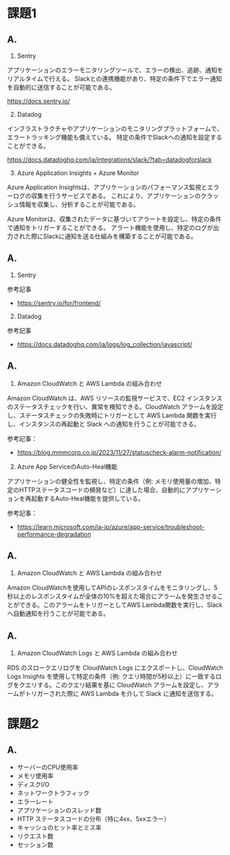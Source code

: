 # 課題1

## A.

1. Sentry

アプリケーションのエラーモニタリングツールで、エラーの検出、追跡、通知をリアルタイムで行える。
Slackとの連携機能があり、特定の条件下でエラー通知を自動的に送信することが可能である。

https://docs.sentry.io/

2. Datadog

インフラストラクチャやアプリケーションのモニタリングプラットフォームで、エラートラッキング機能も備えている。
特定の条件でSlackへの通知を設定することができる。

https://docs.datadoghq.com/ja/integrations/slack/?tab=datadogforslack

3. Azure Application Insights + Azure Monitor

Azure Application Insightsは、アプリケーションのパフォーマンス監視とエラーログの収集を行うサービスである。
これにより、アプリケーションのクラッシュ情報を収集し、分析することが可能である。

Azure Monitorは、収集されたデータに基づいてアラートを設定し、特定の条件で通知をトリガーすることができる。
アラート機能を使用し、特定のログが出力された際にSlackに通知を送る仕組みを構築することが可能である。

## A.

1. Sentry

参考記事
- https://sentry.io/for/frontend/

2. Datadog

参考記事
- https://docs.datadoghq.com/ja/logs/log_collection/javascript/

## A.

1. Amazon CloudWatch と AWS Lambda の組み合わせ

Amazon CloudWatch は、AWS リソースの監視サービスで、EC2 インスタンスのステータスチェックを行い、異常を検知できる。CloudWatch アラームを設定し、ステータスチェックの失敗時にトリガーとして AWS Lambda 関数を実行し、インスタンスの再起動と Slack への通知を行うことが可能できる。

参考記事：
- https://blog.mmmcorp.co.jp/2023/11/27/statuscheck-alarm-notification/

2. Azure App ServiceのAuto-Heal機能

アプリケーションの健全性を監視し、特定の条件（例: メモリ使用量の増加、特定のHTTPステータスコードの頻発など）に達した場合、自動的にアプリケーションを再起動するAuto-Heal機能を提供している。

参考記事：
- https://learn.microsoft.com/ja-jp/azure/app-service/troubleshoot-performance-degradation

## A.
1. Amazon CloudWatch と AWS Lambda の組み合わせ

Amazon CloudWatchを使用してAPIのレスポンスタイムをモニタリングし、5秒以上のレスポンスタイムが全体の10%を超えた場合にアラームを発生させることができる。このアラームをトリガーとしてAWS Lambda関数を実行し、Slackへ自動通知を行うことが可能である。

## A.
1. Amazon CloudWatch Logs と AWS Lambda の組み合わせ

RDS のスロークエリログを CloudWatch Logs にエクスポートし、CloudWatch Logs Insights を使用して特定の条件（例: クエリ時間が5秒以上）に一致するログをクエリする。このクエリ結果を基に CloudWatch アラームを設定し、アラームがトリガーされた際に AWS Lambda を介して Slack に通知を送信する。

# 課題2
## A.
- サーバーのCPU使用率
- メモリ使用率
- ディスクI/O
- ネットワークトラフィック
- エラーレート
- アプリケーションのスレッド数
- HTTP ステータスコードの分布（特に4xx、5xxエラー）
- キャッシュのヒット率とミス率
- リクエスト数
- セッション数
